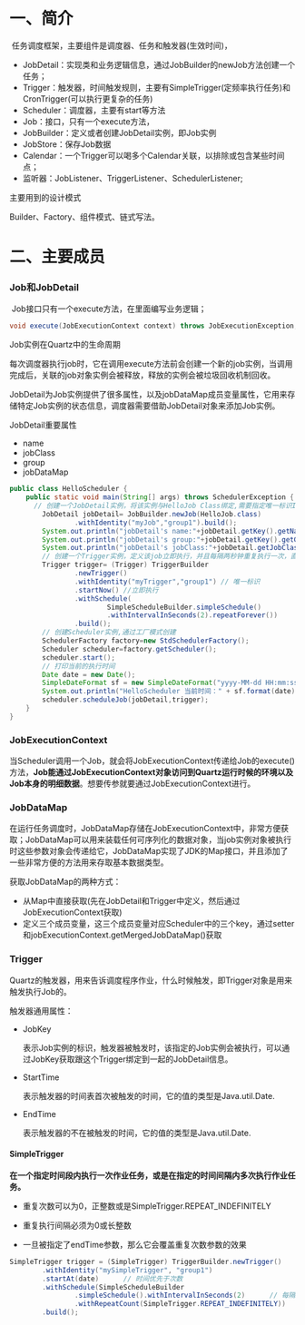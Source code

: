 # 一、简介

​	任务调度框架，主要组件是调度器、任务和触发器(生效时间)，

- JobDetail：实现类和业务逻辑信息，通过JobBuilder的newJob方法创建一个任务；
- Trigger：触发器，时间触发规则，主要有SimpleTrigger(定频率执行任务)和CronTrigger(可以执行更复杂的任务)
- Scheduler：调度器，主要有start等方法
- Job：接口，只有一个execute方法，
- JobBuilder：定义或者创建JobDetail实例，即Job实例
- JobStore：保存Job数据
- Calendar：一个Trigger可以喝多个Calendar关联，以排除或包含某些时间点；
- 监听器：JobListener、TriggerListener、SchedulerListener;

主要用到的设计模式

Builder、Factory、组件模式、链式写法。

# 二、主要成员

### Job和JobDetail

​	Job接口只有一个execute方法，在里面编写业务逻辑；

```java
void execute(JobExecutionContext context) throws JobExecutionException;
```

Job实例在Quartz中的生命周期

​	每次调度器执行job时，它在调用execute方法前会创建一个新的job实例，当调用完成后，关联的job对象实例会被释放，释放的实例会被垃圾回收机制回收。

​	JobDetail为Job实例提供了很多属性，以及jobDataMap成员变量属性，它用来存储特定Job实例的状态信息，调度器需要借助JobDetail对象来添加Job实例。

JobDetail重要属性

- name
- jobClass
- group
- jobDataMap

```java
public class HelloScheduler {
    public static void main(String[] args) throws SchedulerException {
      // 创建一个JobDetail实例，将该实例与HelloJob Class绑定,需要指定唯一标识Identity，链式写法
        JobDetail jobDetail= JobBuilder.newJob(HelloJob.class)
                .withIdentity("myJob","group1").build();
        System.out.println("jobDetail's name:"+jobDetail.getKey().getName());
        System.out.println("jobDetail's group:"+jobDetail.getKey().getGroup());
        System.out.println("jobDetail's jobClass:"+jobDetail.getJobClass().getName());
        // 创建一个Trigger实例，定义该job立即执行，并且每隔两秒钟重复执行一次，直到永远
        Trigger trigger= (Trigger) TriggerBuilder
                .newTrigger()
                .withIdentity("myTrigger","group1") // 唯一标识
                .startNow() //立即执行
                .withSchedule(
                        SimpleScheduleBuilder.simpleSchedule()
                        .withIntervalInSeconds(2).repeatForever())
                .build();
        // 创建Scheduler实例,通过工厂模式创建
        SchedulerFactory factory=new StdSchedulerFactory();
        Scheduler scheduler=factory.getScheduler();
        scheduler.start();
        // 打印当前的执行时间
        Date date = new Date();
        SimpleDateFormat sf = new SimpleDateFormat("yyyy-MM-dd HH:mm:ss");
        System.out.println("HelloScheduler 当前时间：" + sf.format(date));
        scheduler.scheduleJob(jobDetail,trigger);
    }
}
```

### JobExecutionContext

​	当Scheduler调用一个Job，就会将JobExecutionContext传递给Job的execute()方法，**Job能通过JobExecutionContext对象访问到Quartz运行时候的环境以及Job本身的明细数据**。想要传参就要通过JobExecutionContext进行。

### JobDataMap

​	在运行任务调度时，JobDataMap存储在JobExecutionContext中，非常方便获取；JobDataMap可以用来装载任何可序列化的数据对象，当job实例对象被执行时这些参数对象会传递给它，JobDataMap实现了JDK的Map接口，并且添加了一些非常方便的方法用来存取基本数据类型。

获取JobDataMap的两种方式：

- 从Map中直接获取(先在JobDetail和Trigger中定义，然后通过JobExecutionContext获取)
- 定义三个成员变量，这三个成员变量对应Scheduler中的三个key，通过setter和jobExecutionContext.getMergedJobDataMap()获取

### Trigger

​	Quartz的触发器，用来告诉调度程序作业，什么时候触发，即Trigger对象是用来触发执行Job的。

触发器通用属性：

- JobKey

  表示Job实例的标识，触发器被触发时，该指定的Job实例会被执行，可以通过JobKey获取跟这个Trigger绑定到一起的JobDetail信息。

- StartTime

  表示触发器的时间表首次被触发的时间，它的值的类型是Java.util.Date.

- EndTime

  表示触发器的不在被触发的时间，它的值的类型是Java.util.Date.

#### SimpleTrigger

​	**在一个指定时间段内执行一次作业任务，或是在指定的时间间隔内多次执行作业任务。**

- 重复次数可以为0，正整数或是SimpleTrigger.REPEAT_INDEFINITELY

- 重复执行间隔必须为0或长整数
- 一旦被指定了endTime参数，那么它会覆盖重复次数参数的效果

```java
SimpleTrigger trigger = (SimpleTrigger) TriggerBuilder.newTrigger()
        .withIdentity("mySimpleTrigger", "group1")
        .startAt(date)      // 时间优先于次数
        .withSchedule(SimpleScheduleBuilder
                .simpleSchedule().withIntervalInSeconds(2)      // 每隔2秒
                .withRepeatCount(SimpleTrigger.REPEAT_INDEFINITELY))    // 执行无数次,可以修改为具体的次数
        .build();
```



































